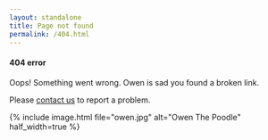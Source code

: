 ```yaml
---
layout: standalone
title: Page not found
permalink: /404.html
---
```


<h4 class="text-secondary">404 error</h4>

<p>Oops! Something went wrong. Owen is sad you found a broken link.</p>

<p>Please <a href="{% link contact.md %}">contact us</a> to report a problem.</p>

{% include image.html file="owen.jpg" alt="Owen The Poodle" half_width=true %}
